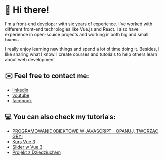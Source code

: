 # 👋 Hi there!

I'm a front-end developer with six years of experience. I've worked with different front-end technologies like Vue.js and React. I also have experience in open-source projects and working in both big and small teams.

I really enjoy learning new things and spend a lot of time doing it. Besides, I like sharing what I know. I create courses and tutorials to help others learn about web development.

## ✉️ Feel free to contact me:

- [linkedin](https://www.linkedin.com/in/micha%C5%82-dziedzi%C5%84ski/)
- [youtube](https://www.youtube.com/c/dziedziuchprogramuje)
- [facebook](https://www.facebook.com/dziedziuchprogramuje)

## 💻 You can also check my tutorials:

- [PROGRAMOWANIE OBIEKTOWE W JAVASCRIPT - OPANUJ, TWORZĄC GRY!](https://www.mentorzy.it/kursy/programowanie-obiektowe-w-javascript)
- [Kurs Vue 3](https://www.youtube.com/playlist?list=PLAZEMftaY1lONL4NwbeC_WkCJ_FLt4hqK)
- [Slider w Vue 3](https://www.youtube.com/playlist?list=PLAZEMftaY1lNdq2alicjiHBBxJz9HSH00)
- [Projekt z Dziedziuchem](https://www.youtube.com/playlist?list=PLTs20Q-BTEMPPU1sYnCGld-AcMTGyfsTv)

